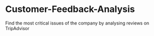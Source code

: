 # Customer-Feedback-Analysis
Find the most critical issues of the company by analysing reviews on TripAdvisor

